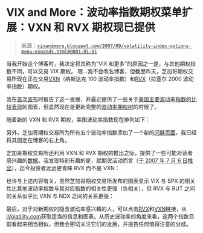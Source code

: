 <!--yml

类别：未分类

date: 2024-05-18 18:58:27

-->

# VIX and More：波动率指数期权菜单扩展：VXN 和 RVX 期权现已提供

> 来源：[`vixandmore.blogspot.com/2007/09/volatility-index-options-menu-expands.html#0001-01-01`](http://vixandmore.blogspot.com/2007/09/volatility-index-options-menu-expands.html#0001-01-01)

当我开始这个博客时，我决定将其称为“VIX 和更多”的原因之一是，与其他期权指数不同，可以交易 VIX 期权。 嗯...我不会改名博客，但截至昨天，芝加哥期权交易所现在正在交易[VXN](http://finance.yahoo.com/q?s=%5EVXN)（纳斯达克 100 波动率指数）和[RVX](http://finance.yahoo.com/q?s=%5ERVX)（拉塞尔 2000 波动率指数）期权。

我在[首次宣布](http://vixandmore.blogspot.com/2007/09/vxn-and-rvx-options-coming-september.html)时报告了这一发展，并最近提供了一些关于[美国主要波动率指数的比较表现](http://vixandmore.blogspot.com/2007/09/volatility-index-comparison.html)的图表，但显然现在是更新完整的[波动率期权树](http://vixandmore.blogspot.com/2007/03/meet-spikers_16.html)的时候了。

随着新的 VXN 和 RVX 期权，美国波动率指数现在排列如下：

另外，芝加哥期权交易所为所有五个波动率指数添加了一个新的[闪屏页面](http://www.cboe.com/micro/volatility/introduction.aspx)，我已经将其固定在博客的右上角。

芝加哥期权交易所还利用 VXN 和 RVX 期权的推出之际，提供了一些可能对读者感兴趣的[数据](http://www.cboe.com/micro/volatility/volchartsqrg.pdf)。我发现特别有趣的是，就期货活动而言（[于 2007 年 7 月 6 日推出](http://vixandmore.blogspot.com/2007/07/futures-now-available-on-vxn-and-rvx.html)），迄今投资者远远更青睐 RVX 而不是 VXN：

也许与上述内容有关，虽然芝加哥期权交易所发布的图表显示 VIX 与 SPX 的相关性比其他波动率指数与其对应指数的相关性更强（负相关），但 RVX 与 RUT 之间的关系似乎比 VXN 与 NDX 之间的关系更强：

最后，对于对新期权的隐含波动率感兴趣的人，可以点击[RVX](http://www.ivolatility.com/options.j?ticker=rvx&R=0&x=0&y=0)和[VXN](http://www.ivolatility.com/options.j?ticker=vxn&R=0&x=0&y=0)链接，从[iVolatility.com](http://www.ivolatility.com/options.j)获取适当的信息和图表。从历史波动率的角度来看，这两个指数目前看起来相当相似，但我会密切关注它们的发展，并报告任何值得注意的分歧。
